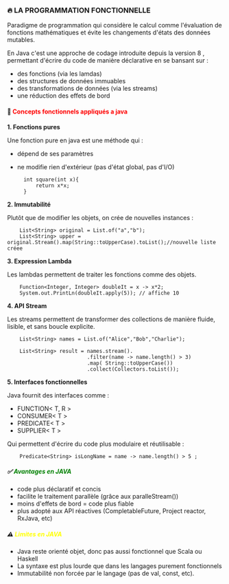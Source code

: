 ### 🔥 LA PROGRAMMATION FONCTIONNELLE 

Paradigme de programmation qui considère le calcul comme l'évaluation de fonctions mathématiques et évite les 
changements d'états des données mutables.

En Java c'est une approche de codage introduite depuis la version 8 , permettant d'écrire du code de manière déclarative 
en se bansant sur :

* des fonctions (via les lamdas)
* des structures de données immuables 
* des transformations de données (via les streams)
* une réduction des effets de bord 


#### 🔑 <font color=red> Concepts fonctionnels appliqués a java </font>

<b>1. Fonctions pures </b>

Une fonction pure en java est une méthode qui : 

- dépend de ses paramètres
- ne modifie rien d'extérieur (pas d'état global, pas d'I/O)

        int square(int x){
            return x*x;
        }

<b>2. Immutabilité </b>

Plutôt que de modifier les objets, on crée de nouvelles instances : 

        List<String> original = List.of("a","b");
        List<String> upper = original.Stream().map(String::toUpperCase).toList();//nouvelle liste créee


<b>3. Expression Lambda </b> 

Les lambdas permettent de traiter les fonctions comme des objets.

        Function<Integer, Integer> doubleIt = x -> x*2;
        System.out.PrintLn(doubleIt.apply(5)); // affiche 10

<b>4. API Stream </b>

Les streams permettent de transformer des collections de manière fluide, lisible, et sans boucle explicite. 

        List<String> names = List.of("Alice","Bob","Charlie");
        
        List<String> result = names.stream().
                              .filter(name -> name.length() > 3)
                              .map( String::toUpperCase())
                              .collect(Collectors.toList());


<b>5. Interfaces fonctionnelles </b> 

Java fournit des interfaces comme : 

* FUNCTION< T, R > 
* CONSUMER< T > 
* PREDICATE< T >
* SUPPLIER< T >

Qui permettent d'écrire du code plus modulaire et réutilisable :

        Predicate<String> isLongName = name -> name.length() > 5 ;


##### ✅ <font color=green> Avantages en JAVA</font>

- code plus déclaratif et concis 
- facilite le traitement parallèle (grâce aux paralleStream())
- moins d'effets de bord = code plus fiable 
- plus adopté aux API réactives (CompletableFuture, Project reactor, RxJava, etc)


##### ⚠ <font color=yellow> Limites en JAVA</font>

- Java reste orienté objet, donc pas aussi fonctionnel que Scala ou Haskell
- La syntaxe est plus lourde que dans les langages purement fonctionnels 
- Immutabilité non forcée par le langage (pas de val, const, etc).